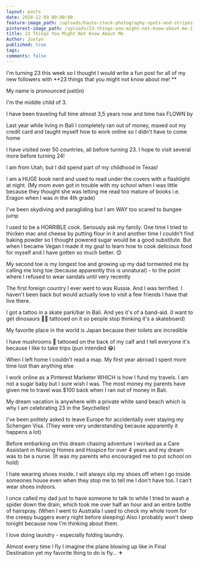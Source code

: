 ```yaml
---
layout: posts
date: 2018-12-09 00:00:00
feature-image_path: /uploads/haute-stock-photography-spots-and-stripes-final-3.jpg
pinterest-image_path: /uploads/23-things-you-might-not-know-about-me-1.png
title: 23 Things You Might Not Know About Me
Author: Justyn
published: true
tags:
comments: false
---
```


I'm turning 23 this week so I thought I would write a fun post for all of my new followers with **23 things that you might not know about me! **

My name is pronounced just(in)

I'm the middle child of 3. 

I have been traveling full time almost 3,5 years now and time has FLOWN by

Last year while living in Bali I completely ran out of money, maxed out my credit card and taught myself how to work online so I didn't have to come home

I have visited over 50 countries, all before turning 23. I hope to visit several more before turning 24!

I am from Utah, but I did spend part of my childhood in Texas!

I am a HUGE book nerd and used to read under the covers with a flashlight at night. (My mom even got in trouble with my school when I was little because they thought she was letting me read too mature of books i.e. Eragon when I was in the 4th grade)

I've been skydiving and paragliding but I am WAY too scared to bungee jump

I used to be a HORRIBLE cook. Seriously ask my family. One time I tried to thicken mac and cheese by putting flour in it and another time I couldn't find baking powder so I thought powered sugar would be a good substitute. But when I became Vegan I made it my goal to learn how to cook delicious food for myself and I have gotten so much better. 😊

My second toe is my longest toe and growing up my dad tormented me by calling me long toe (because apparently this is unnatural) - to the point where I refused to wear sandals until very recently 

The first foreign country I ever went to was Russia. And I was terrified. I haven't been back but would actually love to visit a few friends I have that live there.

I got a tattoo in a skate park/bar in Bali. And yes it's of a band-aid. (I want to get dinosaurs 🐱‍🐉 tattooed on it so people stop thinking it's a skateboard)

My favorite place in the world is Japan because their toilets are incredible

I have mushrooms 🍄 tattooed on the back of my calf and I tell everyone it's because I like to take trips (pun intended 😂)

When I left home I couldn't read a map. My first year abroad I spent more time lost than anything else

I work online as a Pinterest Marketer WHICH is how I fund my travels. I am not a sugar baby but I sure wish I was. The most money my parents have given me to travel was $100 back when I ran out of money in Bali.

My dream vacation is anywhere with a private white sand beach which is why I am celebrating 23 in the Seychelles!

I've been politely asked to leave Europe for accidentally over staying my Schengen Visa. (They were very understanding because apparently it happens a lot)

Before embarking on this dream chasing adventure I worked as a Care Assistant in Nursing Homes and Hospice for over 4 years and my dream was to be a nurse. (It was my parents who encouraged me to put school on hold)

I hate wearing shoes inside. I will always slip my shoes off when I go inside someones house even when they stop me to tell me I don't have too. I can't wear shoes indoors.

I once called my dad just to have someone to talk to while I tried to wash a spider down the drain, which took me over half an hour and an entire bottle of hairspray. (When I went to Australia I used to check my whole room for the creepy buggers every night before sleeping) Also I probably won't sleep tonight because now I'm thinking about them.

I love doing laundry - especially folding laundry.

Almost every time I fly I imagine the plane blowing up like in Final Destination yet my favorite thing to do is fly… ✈